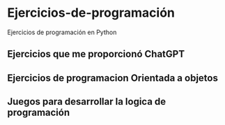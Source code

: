 # Ejercicios-de-programación
Ejercicios de programación en Python

## Ejercicios que me proporcionó ChatGPT
## Ejercicios de programacion Orientada a objetos
## Juegos para desarrollar la logica de programación
